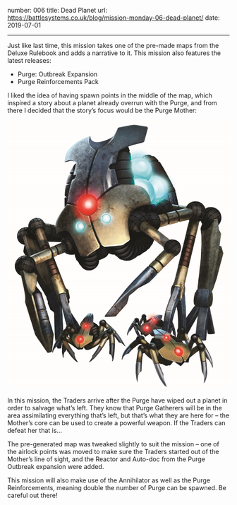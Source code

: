number: 006
title: Dead Planet
url: https://battlesystems.co.uk/blog/mission-monday-06-dead-planet/
date: 2019-07-01

---

Just like last time, this mission takes one of the pre-made maps from the Deluxe Rulebook and adds a narrative to it. This mission also features the latest releases:

- Purge: Outbreak Expansion
- Purge Reinforcements Pack

I liked the idea of having spawn points in the middle of the map, which inspired a story about a planet already overrun with the Purge, and from there I decided that the story’s focus would be the Purge Mother:

![Gatherers comprise of the Mother and ‘her’ Spiders. The Mother is a large insect like machine that gathers both living and dead biomass. She will appear towards the tail end of a conflict but is formidable in her own right with a devastating attack. Her spiders are knee high machines with a nasty temperament that are more of a nuisance to a well-armed Trader than an outright threat. However, they will mindlessly protect the Mother from assaults and may be the difference between life and death.](mother.jpg)

In this mission, the Traders arrive after the Purge have wiped out a planet in order to salvage what’s left. They know that Purge Gatherers will be in the area assimilating everything that’s left, but that’s what they are here for – the Mother’s core can be used to create a powerful weapon. If the Traders can defeat her that is…

The pre-generated map was tweaked slightly to suit the mission – one of the airlock points was moved to make sure the Traders started out of the Mother’s line of sight, and the Reactor and Auto-doc from the Purge Outbreak expansion were added.

This mission will also make use of the Annihilator as well as the Purge Reinforcements, meaning double the number of Purge can be spawned. Be careful out there!
